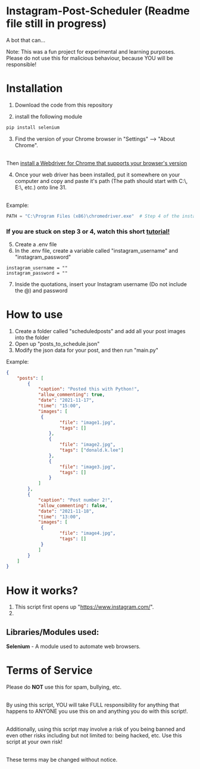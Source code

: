 # Instagram-Post-Scheduler (Readme file still in progress)

A bot that can...

Note: This was a fun project for experimental and learning purposes. 
</br> Please do not use this for malicious behaviour, because YOU will be responsible! 

# Installation
1. Download the code from this repository

2. install the following module
```python
pip install selenium
```

3. Find the version of your Chrome browser in "Settings" --> "About Chrome". 

</br>Then [install a Webdriver for Chrome that supports your browser's version](https://sites.google.com/a/chromium.org/chromedriver/downloads)

4. Once your web driver has been installed, put it somewhere on your computer and copy and paste it's path (The path should start with C:\\, E:\\, etc.) onto line 31.

</br> Example:
```python
PATH = "C:\Program Files (x86)\chromedriver.exe"  # Step 4 of the installations instructions 
```

### If you are stuck on step 3 or 4, watch this short [tutorial!](https://www.youtube.com/watch?v=Xjv1sY630Uc&feature=youtu.be&t=260)
5. Create a .env file
6. In the .env file, create a variable called "instagram_username" and "instagram_password"

```env
instagram_username = ""
instagram_password = ""
```
7. Inside the quotations, insert your Instagram username (Do not include the @) and password

# How to use
1. Create a folder called "scheduledposts" and add all your post images into the folder
2. Open up "posts_to_schedule.json"
3. Modify the json data for your post, and then run "main.py"

Example:
```json
{
    "posts": [
        {
            "caption": "Posted this with Python!",
            "allow_commenting": true,
            "date": "2021-11-17",
            "time": "15:00",
            "images": [
             {
                    "file": "image1.jpg",
                    "tags": []
                },
                {
                    "file": "image2.jpg",
                    "tags": ["donald.k.lee"]
                },
                {
                    "file": "image3.jpg",
                    "tags": []
                }
            ]
        },
        {
            "caption": "Post number 2!",
            "allow_commenting": false,
            "date": "2021-11-18",
            "time": "13:00",
            "images": [
             {
                    "file": "image4.jpg",
                    "tags": []
             }
            ]
        }
    ]
}
```

# How it works?
1. This script first opens up "https://www.instagram.com/". </br>
2. 

## Libraries/Modules used:
**Selenium** - A module used to automate web browsers.

# Terms of Service 
Please do **NOT** use this for spam, bullying, etc. 

</br> By using this script, YOU will take FULL responsibility for anything that happens to ANYONE you use this on and anything you do with this script!. 

</br> Additionally, using this script may involve a risk of you being banned and even other risks including but not limited to: being hacked, etc. Use this script at your own risk!

</br> These terms may be changed without notice.
